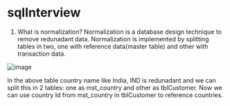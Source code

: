 # sqlInterview
1) What is normalization?
Normalization is a database design technique to remove redunadant data.
Normalization is implemented by splitting tables in two, one with reference data(master table) and other with transaction data.

![image](https://github.com/user-attachments/assets/7b106a42-1960-4306-accb-b515347946b9)

In the above table country name like India, IND is redunadant and we can split this in 2 tables: one as mst_country and other as tblCustomer. Now we can use country Id from mst_country in tblCustomer to reference countries.



